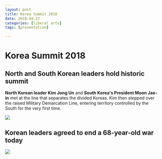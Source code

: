 ```yaml
---
layout: post
title: Korea Summit 2018
date: 2018-04-27
categories: [liberal arts]
tags: [presentation]

---
```



# Korea Summit 2018

## North and South Korean leaders hold historic summit

**North Korean leader Kim Jong Un** and **South Korea's President Moon Jae-in** met at the line that separates the divided Koreas. Kim then stepped over the raised Military Demarcation Line, entering territory controlled by the South for the very first time. 


[![](http://sungsoo.github.com/images/korea-summit.jpg)](http://sungsoo.github.com/images/korea-summit.jpg)


## Korean leaders agreed to end a 68-year-old war today

[![](http://sungsoo.github.com/images/kim-n-moon.jpg)](http://sungsoo.github.com/images/kim-n-moon.jpg)